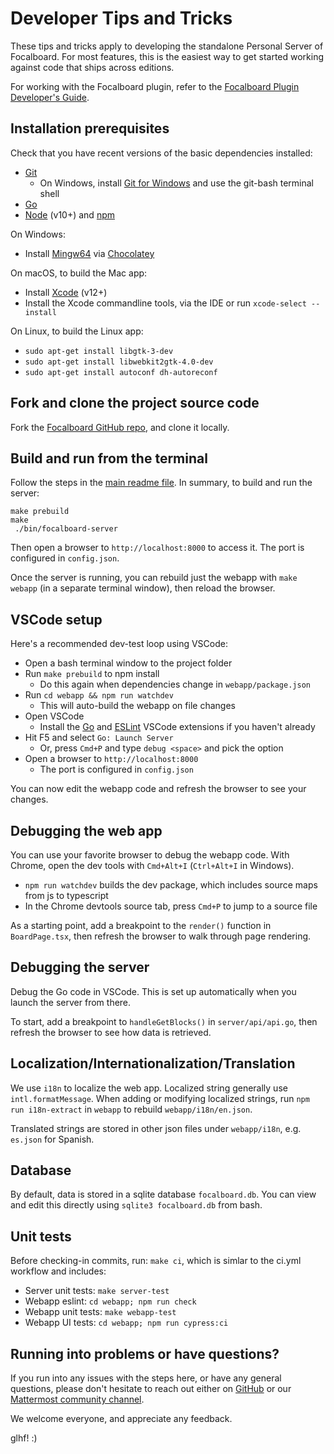 # Developer Tips and Tricks

These tips and tricks apply to developing the standalone Personal Server of Focalboard. For most features, this is the easiest way to get started working against code that ships across editions.

For working with the Focalboard plugin, refer to the [Focalboard Plugin Developer's Guide](focalboard-dev-guide.md).

## Installation prerequisites

Check that you have recent versions of the basic dependencies installed:
* [Git](https://git-scm.com/book/en/v2/Getting-Started-Installing-Git)
    * On Windows, install [Git for Windows](https://gitforwindows.org/) and use the git-bash terminal shell
* [Go](https://golang.org/doc/install)
* [Node](https://nodejs.org/en/download/) (v10+) and [npm](https://www.npmjs.com/get-npm)

On Windows:
* Install [Mingw64](https://chocolatey.org/packages/mingw) via [Chocolatey](https://chocolatey.org/)

On macOS, to build the Mac app:
* Install [Xcode](https://apps.apple.com/us/app/xcode/id497799835?mt=12) (v12+)
* Install the Xcode commandline tools, via the IDE or run `xcode-select --install`

On Linux, to build the Linux app:
* `sudo apt-get install libgtk-3-dev`
* `sudo apt-get install libwebkit2gtk-4.0-dev`
* `sudo apt-get install autoconf dh-autoreconf`

## Fork and clone the project source code

Fork the [Focalboard GitHub repo](https://github.com/mattermost/focalboard), and clone it locally.

## Build and run from the terminal

Follow the steps in the [main readme file](https://github.com/mattermost/focalboard#building-the-server). In summary, to build and run the server:

```
make prebuild
make
 ./bin/focalboard-server
```

Then open a browser to `http://localhost:8000` to access it. The port is configured in `config.json`.

Once the server is running, you can rebuild just the webapp with `make webapp` (in a separate terminal window), then reload the browser.

## VSCode setup

Here's a recommended dev-test loop using VSCode:
* Open a bash terminal window to the project folder
* Run `make prebuild` to npm install
    * Do this again when dependencies change in `webapp/package.json`
* Run `cd webapp && npm run watchdev`
    * This will auto-build the webapp on file changes
* Open VSCode
    * Install the [Go](https://marketplace.visualstudio.com/items?itemName=golang.Go) and [ESLint](https://marketplace.visualstudio.com/items?itemName=dbaeumer.vscode-eslint) VSCode extensions if you haven't already
* Hit F5 and select `Go: Launch Server`
    * Or, press `Cmd+P` and type `debug <space>` and pick the option
* Open a browser to `http://localhost:8000`
    * The port is configured in `config.json`

You can now edit the webapp code and refresh the browser to see your changes.

## Debugging the web app

You can use your favorite browser to debug the webapp code. With Chrome, open the dev tools with `Cmd+Alt+I` (`Ctrl+Alt+I` in Windows).
* `npm run watchdev` builds the dev package, which includes source maps from js to typescript
* In the Chrome devtools source tab, press `Cmd+P` to jump to a source file

As a starting point, add a breakpoint to the `render()` function in `BoardPage.tsx`, then refresh the browser to walk through page rendering.

## Debugging the server

Debug the Go code in VSCode. This is set up automatically when you launch the server from there.

To start, add a breakpoint to `handleGetBlocks()` in `server/api/api.go`, then refresh the browser to see how data is retrieved.

## Localization/Internationalization/Translation

We use `i18n` to localize the web app. Localized string generally use `intl.formatMessage`. When adding or modifying localized strings, run `npm run i18n-extract` in `webapp` to rebuild `webapp/i18n/en.json`.

Translated strings are stored in other json files under `webapp/i18n`, e.g. `es.json` for Spanish.

## Database

By default, data is stored in a sqlite database `focalboard.db`. You can view and edit this directly using `sqlite3 focalboard.db` from bash.

## Unit tests

Before checking-in commits, run: `make ci`, which is simlar to the ci.yml workflow and includes:
* Server unit tests: `make server-test`
* Webapp eslint: `cd webapp; npm run check`
* Webapp unit tests: `make webapp-test`
* Webapp UI tests: `cd webapp; npm run cypress:ci`

## Running into problems or have questions?

If you run into any issues with the steps here, or have any general questions, please don't hesitate to reach out either on [GitHub](https://github.com/mattermost/focalboard) or our [Mattermost community channel](https://community.mattermost.com/core/channels/focalboard).

We welcome everyone, and appreciate any feedback.

glhf! :)
